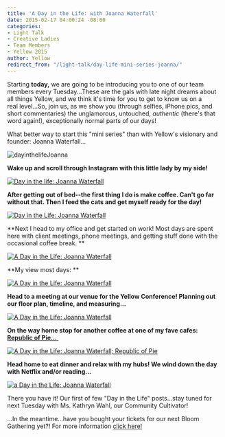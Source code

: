 ```yaml
---
title: 'A Day in the Life: with Joanna Waterfall'
date: 2015-02-17 04:00:24 -08:00
categories:
- Light Talk
- Creative Ladies
- Team Members
- Yellow 2015
author: Yellow
redirect_from: "/light-talk/day-life-mini-series-joanna/"
---
```


Starting **today,** we are going to be introducing you to one of our team members every Tuesday...These are the gals with late night dreams about all things Yellow, and we think it's time for you to get to know us on a real level...So, join us, as we show you (through selfies, iPhone pics, and short commentaries) the unglamorous, untouched, _authentic_ (there's that word again!), exceptionally normal parts of our days!

What better way to start this "mini series" than with Yellow's visionary and founder: Joanna Waterfall...

![dayinthelifeJoanna](https://yellow-blog-images.imgix.net/2015/02/dayinthelifeJoanna.jpg)

**Wake up and scroll through Instagram with this little lady by my side!**

[![Day in the life: Joanna Waterfall](https://yellow-blog-images.imgix.net/2015/02/JDITL1.jpg)](https://yellow-blog-images.imgix.net/2015/02/JDITL1.jpg)

**After getting out of bed--the first thing I do is make coffee. Can't go far without that. Then I feed the cats and get myself ready for the day!**

[![Day in the Life: Joanna Waterfall](https://yellow-blog-images.imgix.net/2015/02/JDINTL2.jpg)](https://yellow-blog-images.imgix.net/2015/02/JDINTL2.jpg)

**Next I head to my office and get started on work! Most days are spent here with client meetings, phone meetings, and getting stuff done with the occasional coffee break. **

[![A Day in the Life: Joanna Waterfall](https://yellow-blog-images.imgix.net/2015/02/JDINTL3.jpg)](https://yellow-blog-images.imgix.net/2015/02/JDINTL3.jpg)

**My view most days: **

[![A Day in the Life: Joanna Waterfall](https://yellow-blog-images.imgix.net/2015/02/JDINTL4.jpg)](https://yellow-blog-images.imgix.net/2015/02/JDINTL4.jpg)[  
](https://yellow-blog-images.imgix.net/2015/02/image3.jpeg)

**Head to a meeting at our venue for the Yellow Conference! Planning out our floor plan, timeline, and measuring...**

[![A Day in the Life: Joanna Waterfall](https://yellow-blog-images.imgix.net/2015/02/JDINTL5.jpg)](https://yellow-blog-images.imgix.net/2015/02/JDINTL5.jpg)

**On the way home stop for another coffee at one of my fave cafes: [Republic of Pie...](http://republicofpie.com/)**[ ](http://republicofpie.com/)

[![A Day in the Life: Joanna Waterfall; Republic of Pie](https://yellow-blog-images.imgix.net/2015/02/JDINTL6.jpg)](https://yellow-blog-images.imgix.net/2015/02/JDINTL6.jpg)

**Head home to eat dinner and relax with my hubs! We wind down the day with Netflix and/or reading...**

[![a Day in the Life: Joanna Waterfall](https://yellow-blog-images.imgix.net/2015/02/JDINTL7.jpg)](https://yellow-blog-images.imgix.net/2015/02/JDINTL7.jpg)

There you have it! Our first of few "Day in the Life" posts...stay tuned for next Tuesday with Ms. Kathryn Wahl, our Community Cultivator!

...In the meantime...have you bought your tickets for our next Bloom Gathering yet?! For more information [click here!](http://yellowconference.com/februarybloomgathering/)
